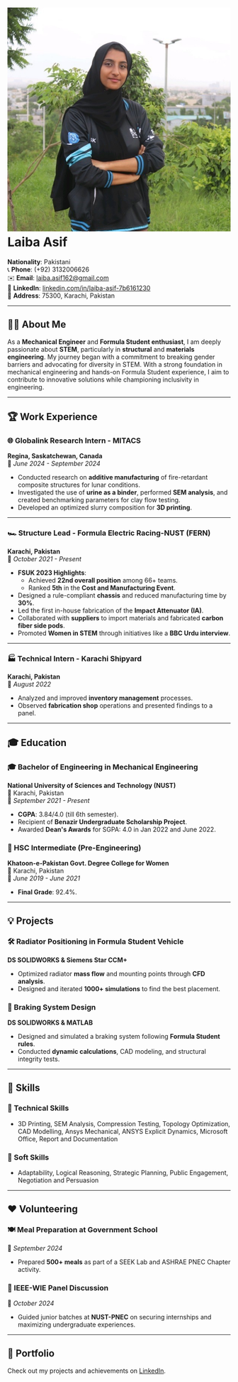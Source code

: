 # ![Laiba Asif](Laiba.jpg) Laiba Asif  
**Nationality**: Pakistani  
📞 **Phone**: (+92) 3132006626  
✉️ **Email**: [laiba.asif162@gmail.com](mailto:laiba.asif162@gmail.com)  
💼 **LinkedIn**: [linkedin.com/in/laiba-asif-7b6161230](https://www.linkedin.com/in/laiba-asif-7b6161230/)  
📍 **Address**: 75300, Karachi, Pakistan  

---

## 👩‍💻 About Me  
As a **Mechanical Engineer** and **Formula Student enthusiast**, I am deeply passionate about **STEM**, particularly in **structural** and **materials engineering**. My journey began with a commitment to breaking gender barriers and advocating for diversity in STEM. With a strong foundation in mechanical engineering and hands-on Formula Student experience, I aim to contribute to innovative solutions while championing inclusivity in engineering.  

---

## 🏆 Work Experience  

### 🌐 Globalink Research Intern - **MITACS**  
**Regina, Saskatchewan, Canada**  
📅 *June 2024 - September 2024*  
- Conducted research on **additive manufacturing** of fire-retardant composite structures for lunar conditions.  
- Investigated the use of **urine as a binder**, performed **SEM analysis**, and created benchmarking parameters for clay flow testing.  
- Developed an optimized slurry composition for **3D printing**.  

---

### 🏎️ Structure Lead - **Formula Electric Racing-NUST (FERN)**  
**Karachi, Pakistan**  
📅 *October 2021 - Present*  
- **FSUK 2023 Highlights**:  
  - Achieved **22nd overall position** among 66+ teams.  
  - Ranked **5th** in the **Cost and Manufacturing Event**.  
- Designed a rule-compliant **chassis** and reduced manufacturing time by **30%**.  
- Led the first in-house fabrication of the **Impact Attenuator (IA)**.  
- Collaborated with **suppliers** to import materials and fabricated **carbon fiber side pods**.  
- Promoted **Women in STEM** through initiatives like a **BBC Urdu interview**.  

---

### 🏭 Technical Intern - **Karachi Shipyard**  
**Karachi, Pakistan**  
📅 *August 2022*  
- Analyzed and improved **inventory management** processes.  
- Observed **fabrication shop** operations and presented findings to a panel.  

---

## 🎓 Education  

### 🎓 Bachelor of Engineering in Mechanical Engineering  
**National University of Sciences and Technology (NUST)**  
📍 Karachi, Pakistan  
📅 *September 2021 - Present*  
- **CGPA**: 3.84/4.0 (till 6th semester).  
- Recipient of **Benazir Undergraduate Scholarship Project**.  
- Awarded **Dean's Awards** for SGPA: 4.0 in Jan 2022 and June 2022.  

### 🏫 HSC Intermediate (Pre-Engineering)  
**Khatoon-e-Pakistan Govt. Degree College for Women**  
📍 Karachi, Pakistan  
📅 *June 2019 - June 2021*  
- **Final Grade**: 92.4%.  

---

## 💡 Projects  

### 🛠️ Radiator Positioning in Formula Student Vehicle  
**DS SOLIDWORKS & Siemens Star CCM+**  
- Optimized radiator **mass flow** and mounting points through **CFD analysis**.  
- Designed and iterated **1000+ simulations** to find the best placement.  

### 🚗 Braking System Design  
**DS SOLIDWORKS & MATLAB**  
- Designed and simulated a braking system following **Formula Student rules**.  
- Conducted **dynamic calculations**, CAD modeling, and structural integrity tests.  

---

## 💼 Skills  

### 🔧 Technical Skills  
- 3D Printing, SEM Analysis, Compression Testing, Topology Optimization, CAD Modelling, Ansys Mechanical, ANSYS Explicit Dynamics, Microsoft Office, Report and Documentation  

### 🤝 Soft Skills  
- Adaptability, Logical Reasoning, Strategic Planning, Public Engagement, Negotiation and Persuasion

---

## ❤️ Volunteering  

### 🍽️ Meal Preparation at Government School  
📅 *September 2024*  
- Prepared **500+ meals** as part of a SEEK Lab and ASHRAE PNEC Chapter activity.  

### 💬 IEEE-WIE Panel Discussion  
📅 *October 2024*  
- Guided junior batches at **NUST-PNEC** on securing internships and maximizing undergraduate experiences.  

---

## 🌟 Portfolio  
Check out my projects and achievements on [LinkedIn](https://www.linkedin.com/in/laiba-asif-7b6161230/).  
